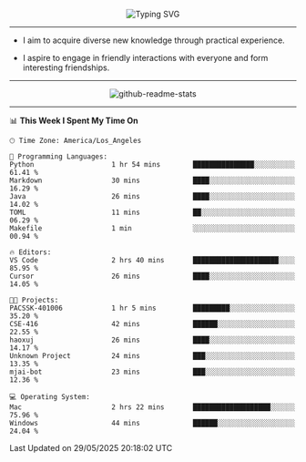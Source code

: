 <p align="center">
  <img src="https://readme-typing-svg.demolab.com?font=Fira+Code&weight=500&size=32&duration=2500&pause=1600&center=true&vCenter=true&random=false&width=1024&height=64&lines=Hi+there+%F0%9F%91%8B;I'm+delighted+you+could+make+it+here+%F0%9F%8E%89;I'm+Harry%2C+a+college+student+still+finding+my+way" alt="Typing SVG" />
</p>


---


- I aim to acquire diverse new knowledge through practical experience.

- I aspire to engage in friendly interactions with everyone and form interesting friendships.


---


<p align="center">
  <img src="https://github-readme-stats.vercel.app/api?username=Harry-Jing&show_icons=true" alt="github-readme-stats"/>
</p>


---

<!--START_SECTION:waka-->
📊 **This Week I Spent My Time On** 

```text
🕑︎ Time Zone: America/Los_Angeles

💬 Programming Languages: 
Python                   1 hr 54 mins        ███████████████░░░░░░░░░░   61.41 % 
Markdown                 30 mins             ████░░░░░░░░░░░░░░░░░░░░░   16.29 % 
Java                     26 mins             ████░░░░░░░░░░░░░░░░░░░░░   14.02 % 
TOML                     11 mins             ██░░░░░░░░░░░░░░░░░░░░░░░   06.29 % 
Makefile                 1 min               ░░░░░░░░░░░░░░░░░░░░░░░░░   00.94 % 

🔥 Editors: 
VS Code                  2 hrs 40 mins       █████████████████████░░░░   85.95 % 
Cursor                   26 mins             ████░░░░░░░░░░░░░░░░░░░░░   14.05 % 

🐱‍💻 Projects: 
PACSSK-401006            1 hr 5 mins         █████████░░░░░░░░░░░░░░░░   35.20 % 
CSE-416                  42 mins             ██████░░░░░░░░░░░░░░░░░░░   22.55 % 
haoxuj                   26 mins             ████░░░░░░░░░░░░░░░░░░░░░   14.17 % 
Unknown Project          24 mins             ███░░░░░░░░░░░░░░░░░░░░░░   13.35 % 
mjai-bot                 23 mins             ███░░░░░░░░░░░░░░░░░░░░░░   12.36 % 

💻 Operating System: 
Mac                      2 hrs 22 mins       ███████████████████░░░░░░   75.96 % 
Windows                  44 mins             ██████░░░░░░░░░░░░░░░░░░░   24.04 % 
```


 Last Updated on 29/05/2025 20:18:02 UTC
<!--END_SECTION:waka-->
